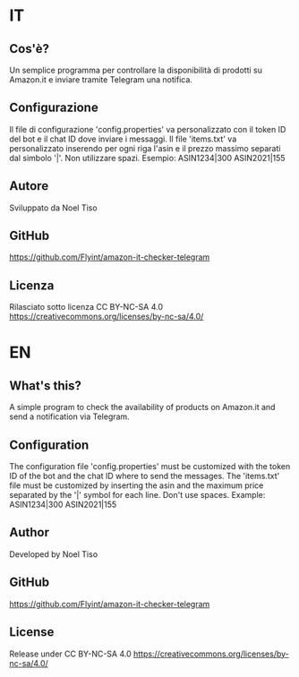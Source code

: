 # IT

## Cos'è?
Un semplice programma per controllare la disponibilità di prodotti su Amazon.it e inviare tramite Telegram una notifica.

## Configurazione
Il file di configurazione 'config.properties' va personalizzato con il token ID del bot e il chat ID dove inviare i messaggi.
Il file 'items.txt' va personalizzato inserendo per ogni riga l'asin e il prezzo massimo separati dal simbolo '|'. Non utilizzare spazi.
Esempio:
ASIN1234|300
ASIN2021|155

## Autore
Sviluppato da Noel Tiso

## GitHub
https://github.com/Flyint/amazon-it-checker-telegram

## Licenza
Rilasciato sotto licenza CC BY-NC-SA 4.0
https://creativecommons.org/licenses/by-nc-sa/4.0/

# EN

## What's this?
A simple program to check the availability of products on Amazon.it and send a notification via Telegram.

## Configuration
The configuration file 'config.properties' must be customized with the token ID of the bot and the chat ID where to send the messages.
The 'items.txt' file must be customized by inserting the asin and the maximum price separated by the '|' symbol for each line. Don't use spaces.
Example:
ASIN1234|300
ASIN2021|155

## Author
Developed by Noel Tiso

## GitHub
https://github.com/Flyint/amazon-it-checker-telegram

## License
Release under CC BY-NC-SA 4.0
https://creativecommons.org/licenses/by-nc-sa/4.0/